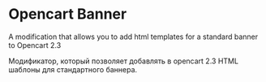 # Opencart Banner
A modification that allows you to add html templates for a standard banner to Opencart 2.3 

Модификатор, который позволяет добавлять в opencart 2.3 HTML шаблоны для стандартного баннера.
